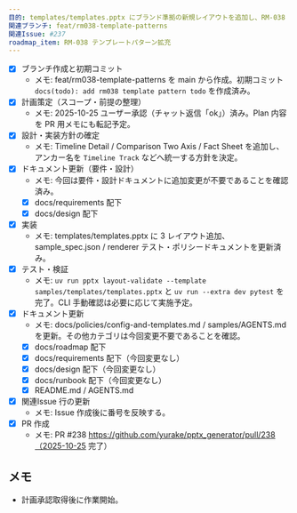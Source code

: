 ```yaml
---
目的: templates/templates.pptx にブランド準拠の新規レイアウトを追加し、RM-038 の期待成果に沿ったパターン拡充を行う
関連ブランチ: feat/rm038-template-patterns
関連Issue: #237
roadmap_item: RM-038 テンプレートパターン拡充
---
```


- [x] ブランチ作成と初期コミット
  - メモ: feat/rm038-template-patterns を main から作成。初期コミット `docs(todo): add rm038 template pattern todo` を作成済み。
- [x] 計画策定（スコープ・前提の整理）
  - メモ: 2025-10-25 ユーザー承認（チャット返信「ok」）済み。Plan 内容を PR 用メモにも転記予定。
- [x] 設計・実装方針の確定
  - メモ: Timeline Detail / Comparison Two Axis / Fact Sheet を追加し、アンカー名を `Timeline Track` などへ統一する方針を決定。
- [x] ドキュメント更新（要件・設計）
  - メモ: 今回は要件・設計ドキュメントに追加変更が不要であることを確認済み。
  - [x] docs/requirements 配下
  - [x] docs/design 配下
- [x] 実装
  - メモ: templates/templates.pptx に 3 レイアウト追加、sample_spec.json / renderer テスト・ポリシードキュメントを更新済み。
- [x] テスト・検証
  - メモ: `uv run pptx layout-validate --template samples/templates/templates.pptx` と `uv run --extra dev pytest` を完了。CLI 手動確認は必要に応じて実施予定。
- [x] ドキュメント更新
  - メモ: docs/policies/config-and-templates.md / samples/AGENTS.md を更新。その他カテゴリは今回変更不要であることを確認。
  - [x] docs/roadmap 配下
  - [x] docs/requirements 配下（今回変更なし）
  - [x] docs/design 配下（今回変更なし）
  - [x] docs/runbook 配下（今回変更なし）
  - [x] README.md / AGENTS.md
- [x] 関連Issue 行の更新
  - メモ: Issue 作成後に番号を反映する。
- [x] PR 作成
  - メモ: PR #238 https://github.com/yurake/pptx_generator/pull/238（2025-10-25 完了）

## メモ
- 計画承認取得後に作業開始。
